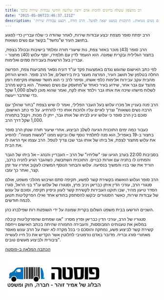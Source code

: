 ```yaml
---
title: רב מהצפון ששלח בריונים להכות אדם ירצה שלושה חודשי עבודות שירות בלבד
date: "2015-05-06T23:46:37.121Z"
description: 'הרב יפתח סופר פנה לתלמידו, הציע לו 1000 שקל וביקש ממנו "לעשות מצווה": לטפל באדם שהולך עם נשים נשואות. התוכנית כמעט יצאה לפועל. הרב הודה, ויבצע עבודות שירות'
---
```


הרב יפתח סופר מצפת יבצע עבודות שירות, לאחר שהודה כי שלח עבריין כדי לפגוע בתושב העיר ש"נחשד" בקשר עם נשים נשואות.

הרב סופר (43) מוכר באזור צפת, נות שיעורי תורה ומלמד בישיבות ובכולל בצפת, בחצור הגלילית ובקרית שמונה. הוא הועמד לדין עם תלמידו, יוסף עלוש (40) מחצור - עבריין בעל הרשעות בעבירות סמים ואלימות.

לפי כתב האישום שהוגש נגדם באמצעות פקד עו"ד דוניה נסאר מתביעות צפת, הפרשה החלה בטלפון של תושב העיר, המרצה מעצר בית בירושלים, אל הרב סופר. האיש הורחק מהבית עקב עבירות אלימות כלפי אשתו, וסיפר לרב כי הוא חושד שאשתו מקיימת רומן מהצד עם גבר אחר, שידוע בעיר כאחד ש"מתעסק עם נשים נשואות". הוא ביקש מהרב לשלוח מישהו שיכה את אותו גבר וילמד אותו לקח, ואמר שהוא מוכן לשלם 1,000 שקל כדי שהדבר ייעשה.

הרב פנה בעניין אל מכרו עלוש בעל העבר הפלילי, ואמר לו שיש בצפת "בחור שהולך עם הרבה נשים נשואות" וצריך לאיים עליו ולהכות אותו כדי להרתיע. על פי כתב האישום, סוכם בין הרב סופר כי עלוש יגיע לביתו של אותו גבר, ייתן לו מכות, ויקבל בתמורה 1,000 שקל דרך הרב.

כעבור כמה ימים התוכנית הגיעה לשלב הביצוע. אחרי שיעור תורה שנתן הרב סופר בחצור ב-19 באפריל, הוא פנה לתלמיד נוסף שלו וביקש ממנו "לעשות מצווה": להסיע את עלוש מחצור לצפת, אל ביתו של אותו גבר שבו צריך לטפל. הרב עצמו אף הראה לו את הבית.

בסביבות 22:00 בערב הגיעו שני "שליחיו" של הרב – העבריין והנהג – אל ביתו של הגבר והמתינו לו בחניה עם אורות כבויים. התוכנית השתבשה, כשהגבר הגיע לחניה ברכב, הוריד את שני בניו והמשיך בנסיעה. עלוש והבחור הנוסף המשיכו לעקוב אחריו עוד זמן קצר, ואחר כך עזבו. 

הרב סופר ועלוש הואשמו בקשירת קשר לפשע, תקיפה סתם ושיבוש מהלכי משפט, אולם סנגורי הרב, עורכי הדין איתן כבריאן ויניב פרץ, וסנגורו של עלוש עו"ד בני הראל, סגרו הסדר טיעון מהיר, שבו תוקנו העבירות לקשירת קשר לעוון וניסיון תקיפה, וסוכם על עונש של עבודות שירות, כאשר הסנגורים יבקשו להסתפק בחודש אחד ואילו הפרקליטות תטען לכמה חודשים.

השניים הורשעו בבית משפט השלום בקרית שמונה על ידי השופטת רות שפילברג כהן.  

סנגוריו של הרב, עורכי הדין כבריאן ופרץ מסרו: "אנו שמחים שהפרקליטות קיבלה במלואן  את טענותינו המבוססות, והעבירה החמורה שהיתה בכתב האישום וייחסה קשירת קשר לביצוע פשע, נמחקה והוסכם כי בכל מקרה לא יושת על הרב עונש מאסר מאחורי סורג ובריח. מדובר באדם נורמטיבי לחלוטין אשר הקדיש את כל חייו לעשייה ציבורית ולביצוע מעשים טובים".
        
     
<a href="http://www.posta.co.il/widgetkit/%D7%9E%D7%93%D7%95%D7%A8%D7%99%D7%9D-2/%D7%90%D7%9C%D7%99%D7%9E%D7%95%D7%AA/5807-%D7%94%D7%A8%D7%91-%D7%A9%D7%94%D7%A4%D7%A2%D7%99%D7%9C-%D7%A2%D7%91%D7%A8%D7%99%D7%99%D7%9F-%D7%9B%D7%93%D7%99-%D7%9C%D7%A4%D7%AA%D7%95%D7%A8-%D7%90%D7%AA-%D7%91%D7%A2%D7%99%D7%99%D7%AA-%D7%94%D7%A0%D7%99%D7%90%D7%95%D7%A3-%D7%91%D7%A6%D7%A4%D7%AA" target="_blank">הכתבה המלאה ב-פוסטה</a>

![](./posta.png)